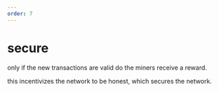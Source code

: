 ```yaml
---
order: 7
---
```


# secure

only if the new transactions are valid do the miners receive a reward.

this incentivizes the network to be honest, which secures the network.